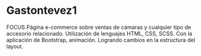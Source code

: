 # Gastontevez1
FOCUS
Página e-commerce sobre ventas de cámaras y cualquier tipo de accesorio relacionado.
Utilización de lenguajes HTML, CSS, SCSS. Con la aplicación de Bootstrap, animación. Logrando cambios en la estructura del layout.
